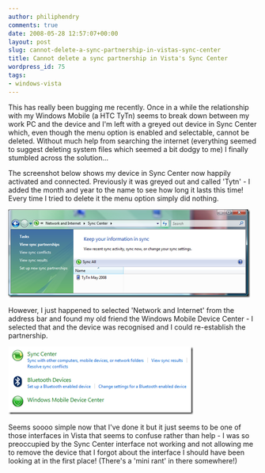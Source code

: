 ```yaml
---
author: philiphendry
comments: true
date: 2008-05-28 12:57:07+00:00
layout: post
slug: cannot-delete-a-sync-partnership-in-vistas-sync-center
title: Cannot delete a sync partnership in Vista's Sync Center
wordpress_id: 75
tags:
- windows-vista
---
```


This has really been bugging me recently. Once in a while the relationship with my Windows Mobile (a HTC TyTn) seems to break down between my work PC and the device and I'm left with a greyed out device in Sync Center which, even though the menu option is enabled and selectable, cannot be deleted. Without much help from searching the internet (everything seemed to suggest deleting system files which seemed a bit dodgy to me) I finally stumbled across the solution...

The screenshot below shows my device in Sync Center now happily activated and connected. Previously it was greyed out and called 'Tytn' - I added the month and year to the name to see how long it lasts this time! Every time I tried to delete it the menu option simply did nothing.

[![image](/assets/2008/05/image-thumb.png)](/assets/2008/05/image.png)

However, I just happened to selected 'Network and Internet' from the address bar and found my old friend the Windows Mobile Device Center - I selected that and the device was recognised and I could re-establish the partnership.

[![image](/assets/2008/05/image-thumb1.png)](/assets/2008/05/image1.png)

Seems soooo simple now that I've done it but it just seems to be one of those interfaces in Vista that seems to confuse rather than help - I was so preoccupied by the Sync Center interface not working and not allowing me to remove the device that I forgot about the interface I should have been looking at in the first place! (There's a 'mini rant' in there somewhere!)

